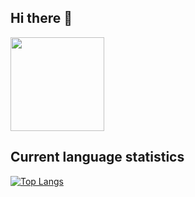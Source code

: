 ## Hi there 👋
<div>
  <img src="https://i.giphy.com/media/v1.Y2lkPTc5MGI3NjExOHpzOWlub240OWhnczgwb2tjbjdxcWFjZDEzcGh6MmRzNWs1ZTdxNSZlcD12MV9pbnRlcm5hbF9naWZfYnlfaWQmY3Q9Zw/hbB8efOHAezRK/giphy.gif" height="150">
</div>

<!--
**VavakinV/VavakinV** is a ✨ _special_ ✨ repository because its `README.md` (this file) appears on your GitHub profile.

Here are some ideas to get you started:

- 🔭 I’m currently working on ...
- 🌱 I’m currently learning ...
- 👯 I’m looking to collaborate on ...
- 🤔 I’m looking for help with ...
- 💬 Ask me about ...
- 📫 How to reach me: ...
- 😄 Pronouns: ...
- ⚡ Fun fact: ...
-->

## Current language statistics
[![Top Langs](https://github-readme-stats.vercel.app/api/top-langs/?username=vavakinv&layout=compact)](https://github.com/anuraghazra/github-readme-stats)
